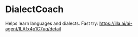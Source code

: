 # DialectCoach
Helps learn languages and dialects.
Fast try: https://illa.ai/ai-agent/ILAfx4p1C7uq/detail

